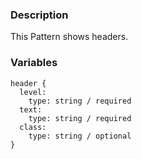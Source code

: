 ### Description
This Pattern shows headers.

### Variables
~~~
header {
  level:
    type: string / required
  text:
    type: string / required
  class:
    type: string / optional
}
~~~